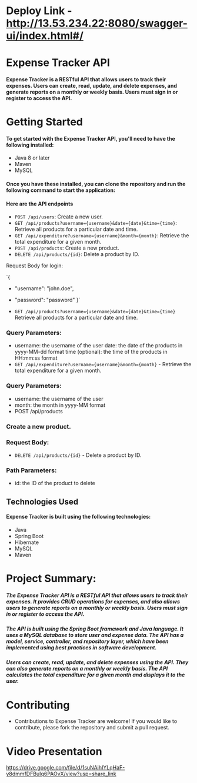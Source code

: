 # Deploy Link - http://13.53.234.22:8080/swagger-ui/index.html#/

# Expense Tracker API
#### Expense Tracker is a RESTful API that allows users to track their expenses. Users can create, read, update, and delete expenses, and generate reports on a monthly or weekly basis. Users must sign in or register to access the API.

# Getting Started
#### To get started with the Expense Tracker API, you'll need to have the following installed:

- Java 8 or later
- Maven
- MySQL
#### Once you have these installed, you can clone the repository and run the following command to start the application:

#### Here are the API endpoints

- `POST /api/users`: Create a new user.
- `GET /api/products?username={username}&date={date}&time={time}`: Retrieve all products for a particular date and time.
- `GET /api/expenditure?username={username}&month={month}`: Retrieve the total expenditure for a given month.
- `POST /api/products`: Create a new product.
- `DELETE /api/products/{id}`: Delete a product by ID.

Request Body for login:

`{
-  "username": "john.doe",
- "password": "password"
}`

- `GET /api/products?username={username}&date={date}&time={time}`
Retrieve all products for a particular date and time.

### Query Parameters:

- username: the username of the user
date: the date of the products in yyyy-MM-dd format
time (optional): the time of the products in HH:mm:ss format
- `GET /api/expenditure?username={username}&month={month}` - Retrieve the total expenditure for a given month.

### Query Parameters:

- username: the username of the user
- month: the month in yyyy-MM format
- POST /api/products

### Create a new product.

### Request Body:

- `DELETE /api/products/{id}` - Delete a product by ID.

### Path Parameters:

- id: the ID of the product to delete

## Technologies Used
#### Expense Tracker is built using the following technologies:

- Java
- Spring Boot
- Hibernate
- MySQL
- Maven


# Project Summary:

##### The Expense Tracker API is a RESTful API that allows users to track their expenses. It provides CRUD operations for expenses, and also allows users to generate reports on a monthly or weekly basis. Users must sign in or register to access the API.

##### The API is built using the Spring Boot framework and Java language. It uses a MySQL database to store user and expense data. The API has a model, service, controller, and repository layer, which have been implemented using best practices in software development.

##### Users can create, read, update, and delete expenses using the API. They can also generate reports on a monthly or weekly basis. The API calculates the total expenditure for a given month and displays it to the user.


# Contributing
- Contributions to Expense Tracker are welcome! If you would like to contribute, please fork the repository and submit a pull request.

# Video Presentation
https://drive.google.com/file/d/1suNAihIYLqHaF-y8dmmfDFBuIq6PAOvX/view?usp=share_link

